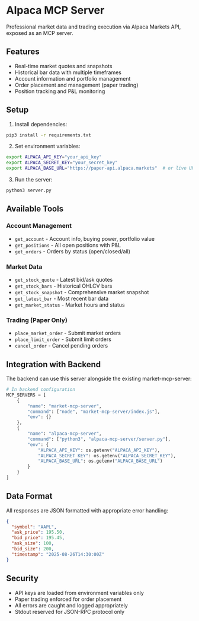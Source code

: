 # Alpaca MCP Server

Professional market data and trading execution via Alpaca Markets API, exposed as an MCP server.

## Features

- Real-time market quotes and snapshots
- Historical bar data with multiple timeframes
- Account information and portfolio management
- Order placement and management (paper trading)
- Position tracking and P&L monitoring

## Setup

1. Install dependencies:
```bash
pip3 install -r requirements.txt
```

2. Set environment variables:
```bash
export ALPACA_API_KEY="your_api_key"
export ALPACA_SECRET_KEY="your_secret_key"
export ALPACA_BASE_URL="https://paper-api.alpaca.markets"  # or live URL
```

3. Run the server:
```bash
python3 server.py
```

## Available Tools

### Account Management
- `get_account` - Account info, buying power, portfolio value
- `get_positions` - All open positions with P&L
- `get_orders` - Orders by status (open/closed/all)

### Market Data
- `get_stock_quote` - Latest bid/ask quotes
- `get_stock_bars` - Historical OHLCV bars
- `get_stock_snapshot` - Comprehensive market snapshot
- `get_latest_bar` - Most recent bar data
- `get_market_status` - Market hours and status

### Trading (Paper Only)
- `place_market_order` - Submit market orders
- `place_limit_order` - Submit limit orders
- `cancel_order` - Cancel pending orders

## Integration with Backend

The backend can use this server alongside the existing market-mcp-server:

```python
# In backend configuration
MCP_SERVERS = [
    {
        "name": "market-mcp-server",
        "command": ["node", "market-mcp-server/index.js"],
        "env": {}
    },
    {
        "name": "alpaca-mcp-server", 
        "command": ["python3", "alpaca-mcp-server/server.py"],
        "env": {
            "ALPACA_API_KEY": os.getenv("ALPACA_API_KEY"),
            "ALPACA_SECRET_KEY": os.getenv("ALPACA_SECRET_KEY"),
            "ALPACA_BASE_URL": os.getenv("ALPACA_BASE_URL")
        }
    }
]
```

## Data Format

All responses are JSON formatted with appropriate error handling:

```json
{
  "symbol": "AAPL",
  "ask_price": 195.50,
  "bid_price": 195.45,
  "ask_size": 100,
  "bid_size": 200,
  "timestamp": "2025-08-26T14:30:00Z"
}
```

## Security

- API keys are loaded from environment variables only
- Paper trading enforced for order placement
- All errors are caught and logged appropriately
- Stdout reserved for JSON-RPC protocol only